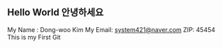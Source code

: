 Hello World
안녕하세요
----------------------------------------
My Name : Dong-woo Kim
My Email: system421@naver.com
ZIP: 45454
This is my First Git